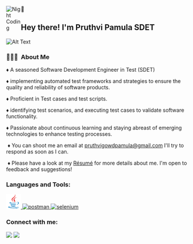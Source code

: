 👋
<img alt="Night Coding" src="./assets/Hand%20Wave.gif" width='40' align="left"/><h2>Hey there! I'm Pruthvi Pamula
SDET </h2>

<!-- ## 👋 &nbsp;Hey there! I'm Pruthvi -->
  ![Alt Text](https://www.vskills.in/certification/blog/wp-content/uploads/2020/01/QA-Testing.jpg)

### 👨🏻‍💻 &nbsp;About Me

♦️ A seasoned Software Development Engineer in Test (SDET) 

♦️ implementing automated test frameworks and strategies to ensure the quality and reliability of software products.

♦️ Proficient in Test cases and test scripts.

♦️ identifying test scenarios, and executing test cases to validate software functionality.

♦️ Passionate about continuous learning and staying abreast of emerging technologies to enhance testing processes.   

&nbsp;♦️ You can shoot me an email at pruthvigowdpamula@gmail.com I'll try to respond as soon as I can.

&nbsp;♦️ Please have a look at my [Résumé](https://drive.google.com/file/d/1vO_8053gA7dRG1c-2jP7P3JX9ZX8LZL2/view?usp=drive_link) for more details about me. I'm open to feedback and suggestions!

        
  <h3 align="left">     Languages and Tools:   </h3>
<p align="left"> <a href="https://www.java.com" target="_blank" rel="noreferrer"> <img src="https://raw.githubusercontent.com/devicons/devicon/master/icons/java/java-original.svg" alt="java" width="40" height="40"/> </a> <a href="https://postman.com" target="_blank" rel="noreferrer"> <img src="https://www.vectorlogo.zone/logos/getpostman/getpostman-icon.svg" alt="postman" width="40" height="40"/> </a> <a href="https://www.selenium.dev" target="_blank" rel="noreferrer"> <img src="https://raw.githubusercontent.com/detain/svg-logos/780f25886640cef088af994181646db2f6b1a3f8/svg/selenium-logo.svg" alt="selenium" width="40" height="40"/> </a> </p>

<h3 align="left">Connect with me:</h3>
<p align="left">
<a href="https://www.linkedin.com/in/pruthvi-pamula-4b5b81274/"><img src="https://img.shields.io/badge/-%20%20pruthvipamula-0077B5?style=flat&logo=Linkedin&logoColor=white"/></a>
<a href="mailto:pruthvigowdpamula@gmail.com"><img src="https://img.shields.io/badge/-pruthvigowdpamula@gmail.com-D14836?style=flat&logo=Gmail&logoColor=white"/></a>
